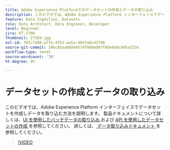 ```yaml
---
title: Adobe Experience Platformでのデータセットの作成とデータの取り込み
description: このビデオでは、Adobe Experience Platform インターフェイスでデータセットを作成しデータを取り込む方法を説明します。
feature: Data Ingestion, Datasets
role: Data Architect, Data Engineer, Developer
level: Beginner
jira: KT-2700
thumbnail: 27269.jpg
exl-id: f01c7d88-a77e-4fb2-aa5a-d647abc41790
source-git-commit: 286c85aa88d44574f00ded67f0de8e0c945a153e
workflow-type: tm+mt
source-wordcount: '76'
ht-degree: 9%

---
```


# データセットの作成とデータの取り込み

このビデオでは、Adobe Experience Platform インターフェイスでデータセットを作成しデータを取り込む方法を説明します。 製品ドキュメントについて詳しくは、[UI を使用したバッチデータの取り込み ](https://experienceleague.adobe.com/docs/experience-platform/ingestion/tutorials/ingest-batch-data.html?lang=ja) および [API を使用したデータセットの作成 ](https://experienceleague.adobe.com/docs/experience-platform/catalog/datasets/create.html) を参照してください。 詳しくは、[ データ取り込みドキュメント ](https://experienceleague.adobe.com/docs/experience-platform/ingestion/home.html?lang=ja) を参照してください。

>[!VIDEO](https://video.tv.adobe.com/v/27269?learn=on&enablevpops)

